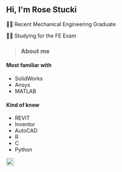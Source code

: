 ## Hi, I'm Rose Stucki

👩‍🎓 Recent Mechanical Engineering Graduate

👩‍💻 Studying for the FE Exam

> ### About me



#### Most familiar with
- SolidWorks
- Ansys
- MATLAB

#### Kind of know
- REVIT
- Inventor
- AutoCAD
- R
- C
- Python

<a href="www.linkedin.com/in/rose-stucki-0012ba2a2" target="_blank" style='margin-right:10px'>
    <img align="center" src="https://cdn.jsdelivr.net/npm/simple-icons@3.0.1/icons/linkedin.svg" alt="linkedin" height="22px" width="22px" />
  </a>






<!--
**RoseS05/RoseS05** is a ✨ _special_ ✨ repository because its `README.md` (this file) appears on your GitHub profile.

Here are some ideas to get you started:

- 🔭 I’m currently working on ...
- 🌱 I’m currently learning ...
- 👯 I’m looking to collaborate on ...
- 🤔 I’m looking for help with ...
- 💬 Ask me about ...
- 📫 How to reach me: ...
- 😄 Pronouns: ...
- ⚡ Fun fact: ...
-->
